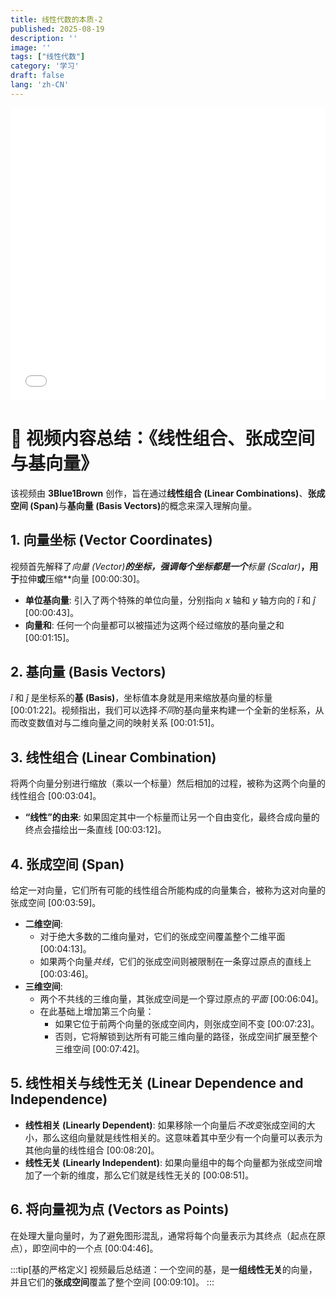 ```yaml
---
title: 线性代数的本质-2
published: 2025-08-19
description: ''
image: ''
tags: ["线性代数"]
category: '学习'
draft: false 
lang: 'zh-CN'
---
```


<iframe width="100%" height="468" src="//player.bilibili.com/player.html?isOutside=true&aid=6025713&bvid=BV12s411k7S5&cid=9781049&p=1" scrolling="no" border="0" frameborder="no" framespacing="0" allowfullscreen="true"></iframe>

# 🎥 视频内容总结：《线性组合、张成空间与基向量》

该视频由 **3Blue1Brown** 创作，旨在通过<b>**线性组合 (Linear Combinations)**</b>、<b>**张成空间 (Span)**</b>与<b>**基向量 (Basis Vectors)**</b>的概念来深入理解向量。

## 1. 向量坐标 (Vector Coordinates)
视频首先解释了**向量 (Vector)**的坐标，强调每个坐标都是一个***标量 (Scalar)***，用于**拉伸**或**压缩**向量 [00:00:30]。

- **单位基向量**: 引入了两个特殊的单位向量，分别指向 $x$ 轴和 $y$ 轴方向的 $\hat{i}$ 和 $\hat{j}$ [00:00:43]。
- **向量和**: 任何一个向量都可以被描述为这两个经过缩放的基向量之和 [00:01:15]。

## 2. 基向量 (Basis Vectors)
$\hat{i}$ 和 $\hat{j}$ 是坐标系的**基 (Basis)**，坐标值本身就是用来缩放基向量的标量 [00:01:22]。视频指出，我们可以选择*不同*的基向量来构建一个全新的坐标系，从而改变数值对与二维向量之间的映射关系 [00:01:51]。

## 3. 线性组合 (Linear Combination)
将两个向量分别进行缩放（乘以一个标量）然后相加的过程，被称为这两个向量的线性组合 [00:03:04]。
- **“线性”的由来**: 如果固定其中一个标量而让另一个自由变化，最终合成向量的终点会描绘出一条直线 [00:03:12]。

## 4. 张成空间 (Span)
给定一对向量，它们所有可能的线性组合所能构成的向量集合，被称为这对向量的张成空间 [00:03:59]。

- **二维空间**:
    - 对于绝大多数的二维向量对，它们的张成空间覆盖整个二维平面 [00:04:13]。
    - 如果两个向量*共线*，它们的张成空间则被限制在一条穿过原点的直线上 [00:03:46]。
- **三维空间**:
    - 两个不共线的三维向量，其张成空间是一个穿过原点的*平面* [00:06:04]。
    - 在此基础上增加第三个向量：
        - 如果它位于前两个向量的张成空间内，则张成空间不变 [00:07:23]。
        - 否则，它将解锁到达所有可能三维向量的路径，张成空间扩展至整个三维空间 [00:07:42]。

## 5. 线性相关与线性无关 (Linear Dependence and Independence)
- **线性相关 (Linearly Dependent)**: 如果移除一个向量后*不改变*张成空间的大小，那么这组向量就是线性相关的。这意味着其中至少有一个向量可以表示为其他向量的线性组合 [00:08:20]。
- **线性无关 (Linearly Independent)**: 如果向量组中的每个向量都为张成空间增加了一个新的维度，那么它们就是线性无关的 [00:08:51]。

## 6. 将向量视为点 (Vectors as Points)
在处理大量向量时，为了避免图形混乱，通常将每个向量表示为其终点（起点在原点），即空间中的一个点 [00:04:46]。

:::tip[基的严格定义]
视频最后总结道：一个空间的基，是**一组线性无关**的向量，并且它们的**张成空间**覆盖了整个空间 [00:09:10]。
:::